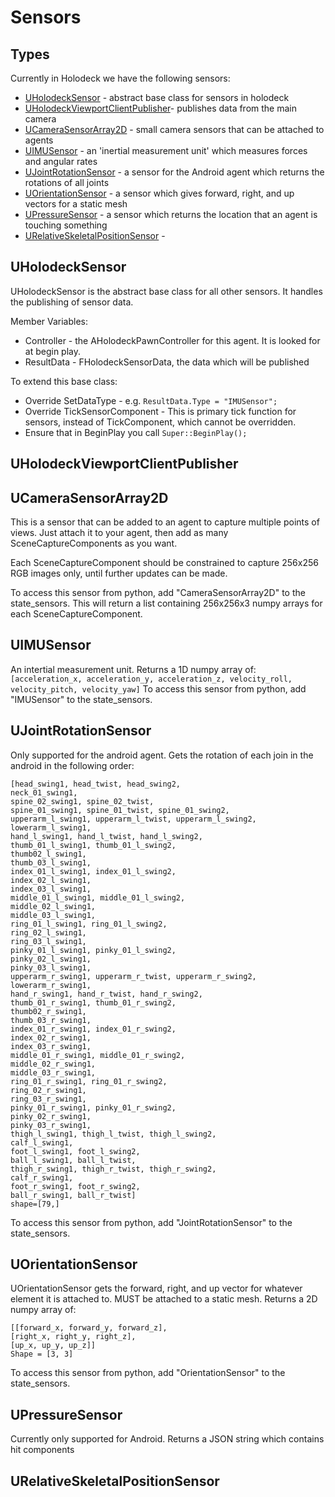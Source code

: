 # Sensors

## Types
Currently in Holodeck we have the following sensors:
* [UHolodeckSensor](#uholodecksensor) - abstract base class for sensors in holodeck
* [UHolodeckViewportClientPublisher](#uholodeckviewportclientpublisher)- publishes data from the main camera
* [UCameraSensorArray2D](#ucamerasensorarray2d) - small camera sensors that can be attached to agents
* [UIMUSensor](#uimusensor) - an 'inertial measurement unit' which measures forces and angular rates
* [UJointRotationSensor](#ujointrotationsensor) - a sensor for the Android agent which returns the rotations of all joints
* [UOrientationSensor](#uorientationsensor) - a sensor which gives forward, right, and up vectors for a static mesh
* [UPressureSensor](#upressuresensor) - a sensor which returns the location that an agent is touching something
* [URelativeSkeletalPositionSensor](#urelativeskeletalpositionsensor) - 

## UHolodeckSensor
UHolodeckSensor is the abstract base class for all other sensors.
It handles the publishing of sensor data.

Member Variables:
* Controller - the AHolodeckPawnController for this agent. It is looked for at begin play.
* ResultData - FHolodeckSensorData, the data which will be published

To extend this base class:
* Override SetDataType - e.g. `ResultData.Type = "IMUSensor";`
* Override TickSensorComponent - This is primary tick function for sensors, instead of TickComponent, which cannot be overridden.
* Ensure that in BeginPlay you call `Super::BeginPlay();`

## UHolodeckViewportClientPublisher

## UCameraSensorArray2D
This is a sensor that can be added to an agent to capture multiple points of views. Just attach it to your agent, then add as many SceneCaptureComponents as you want.

Each SceneCaptureComponent should be constrained to capture 256x256 RGB images only, until further updates can be made.

To access this sensor from python, add "CameraSensorArray2D" to the state_sensors. This will return a list containing 256x256x3 numpy arrays for each SceneCaptureComponent.

## UIMUSensor
An intertial measurement unit.
Returns a 1D numpy array of:
`[acceleration_x, acceleration_y, acceleration_z, velocity_roll, velocity_pitch, velocity_yaw]`
To access this sensor from python, add "IMUSensor" to the state_sensors.

## UJointRotationSensor
Only supported for the android agent.
Gets the rotation of each join in the android in the following order:
```
[head_swing1, head_twist, head_swing2,
neck_01_swing1,
spine_02_swing1, spine_02_twist,
spine_01_swing1, spine_01_twist, spine_01_swing2,
upperarm_l_swing1, upperarm_l_twist, upperarm_l_swing2,
lowerarm_l_swing1,
hand_l_swing1, hand_l_twist, hand_l_swing2,
thumb_01_l_swing1, thumb_01_l_swing2,
thumb02_l_swing1,
thumb_03_l_swing1,
index_01_l_swing1, index_01_l_swing2,
index_02_l_swing1,
index_03_l_swing1,
middle_01_l_swing1, middle_01_l_swing2,
middle_02_l_swing1,
middle_03_l_swing1,
ring_01_l_swing1, ring_01_l_swing2,
ring_02_l_swing1,
ring_03_l_swing1,
pinky_01_l_swing1, pinky_01_l_swing2,
pinky_02_l_swing1,
pinky_03_l_swing1, 
upperarm_r_swing1, upperarm_r_twist, upperarm_r_swing2,
lowerarm_r_swing1,
hand_r_swing1, hand_r_twist, hand_r_swing2,
thumb_01_r_swing1, thumb_01_r_swing2,
thumb02_r_swing1,
thumb_03_r_swing1,
index_01_r_swing1, index_01_r_swing2,
index_02_r_swing1,
index_03_r_swing1,
middle_01_r_swing1, middle_01_r_swing2,
middle_02_r_swing1,
middle_03_r_swing1,
ring_01_r_swing1, ring_01_r_swing2,
ring_02_r_swing1,
ring_03_r_swing1,
pinky_01_r_swing1, pinky_01_r_swing2,
pinky_02_r_swing1,
pinky_03_r_swing1,
thigh_l_swing1, thigh_l_twist, thigh_l_swing2,
calf_l_swing1,
foot_l_swing1, foot_l_swing2,
ball_l_swing1, ball_l_twist,
thigh_r_swing1, thigh_r_twist, thigh_r_swing2,
calf_r_swing1,
foot_r_swing1, foot_r_swing2,
ball_r_swing1, ball_r_twist]
shape=[79,]
```
To access this sensor from python, add "JointRotationSensor" to the state_sensors.

## UOrientationSensor
UOrientationSensor gets the forward, right, and up vector for whatever element it is attached to.
MUST be attached to a static mesh.
Returns a 2D numpy array of:
```
[[forward_x, forward_y, forward_z],
[right_x, right_y, right_z],
[up_x, up_y, up_z]]
Shape = [3, 3]
```
To access this sensor from python, add "OrientationSensor" to the state_sensors.

## UPressureSensor
Currently only supported for Android.
Returns a JSON string which contains hit components

## URelativeSkeletalPositionSensor